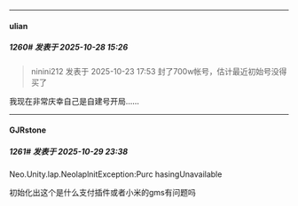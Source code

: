 ﻿
*****

####  ulian  
##### 1260#       发表于 2025-10-28 15:26

<blockquote>ninini212 发表于 2025-10-23 17:53
封了700w帐号，估计最近初始号没得买了</blockquote>
我现在非常庆幸自己是自建号开局……


*****

####  GJRstone  
##### 1261#       发表于 2025-10-29 23:38

Neo.Unity.lap.NeolaplnitException:Purc
hasingUnavailable

初始化出这个是什么支付插件或者小米的gms有问题吗

